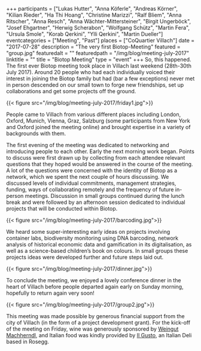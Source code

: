 +++
participants = ["Lukas Hutter", "Anna Köferle", "Andreas Körner", "Kilian Rieder", "Ha Thi Hoang", "Christine Marizzi", "Ralf Bliem", "Anna Ritscher", "Anna Resch", "Anna Wächter-Mittersteiner", "Birgit Ungerböck", "Josef Ehgartner", "Herwig Scherabon", "Wolfgang Schütz", "Martin Fera", "Ursula Smole", "Korab Qerkini", "Ylli Qerkini", "Martin Dueller"]
eventcategories = ["Meeting", "Past"]
places = ["CoQuartier Villach"]
date = "2017-07-28"
description = "The very first Biotop-Meeting"
featured = "group.jpg"
featuredalt = ""
featuredpath = "/img/blog/meeting-july-2017"
linktitle = ""
title = "Biotop Meeting"
type = "event"
+++
So, this happened. The first ever Biotop meeting took place in Villach last weekend  (28th-30th July 2017). Around 20 people who had each individually voiced their interest in joining the Biotop family but had (bar a few exceptions) never met in person descended on our small town to forge new friendships, set up collaborations and get some projects off the ground.

{{< figure src="/img/blog/meeting-july-2017/friday1.jpg">}}

People came to Villach from various different places including London, Oxford, Munich, Vienna, Graz, Salzburg (some participants from New York and Oxford joined the meeting online) and brought expertise in a variety of backgrounds with them.

The first evening of the meeting was dedicated to networking and introducing people to each other. Early the next morning work began. Points to discuss were first drawn up by collecting from each attendee relevant questions that they hoped would be answered in the course of the meeting. A lot of the questions were concerned with the identity of Biotop as a network, which we spent the next couple of hours discussing. We discussed levels of individual commitments, management strategies, funding, ways of collaborating remotely and the frequency of future in-person meetings. Discussion in small groups continued during the lunch break and were followed by an afternoon session dedicated to individual projects that will be conducted within Biotop.

{{< figure src="/img/blog/meeting-july-2017/barcoding.jpg">}}

We heard some super-interesting early ideas on projects involving container labs, biodiversity monitoring using DNA barcoding, network analysis of historical economic data and gamification in its digitalisation,  as well as a science-based children’s book on colours. In small groups these projects ideas were developed further and future steps laid out.

{{< figure src="/img/blog/meeting-july-2017/dinner.jpg">}}

To conclude the meeting, we enjoyed a lovely conference dinner in the heart of Villach before people departed again early on Sunday morning, hopefully to return again very soon!

{{< figure src="/img/blog/meeting-july-2017/group2.jpg">}}

This meeting was made possible by generous financial support from the city of Villach (in the form of a project development grant). For the kick-off of the meeting on Friday, wine was generously sponsored by [Weingut Machherndl](http://http://www.machherndl.com), and Italian food was kindly provided by [Il Gusto](http://il-gusto.info), an Italian Deli based in Rosegg.
